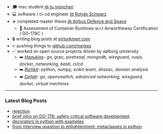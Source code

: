 * :mortar_board: msc student [@ tu münchen](https://www.in.tum.de)
* :computer: software / ci-cd engineer [@ Rohde Schwarz](https://www.rohde-schwarz.com/home_48230.html?change_c=true)
* ✈️ completed master thesis [@ Airbus Defence and Space](https://github.com/AirbusDefenceAndSpace)
   * 📖 Assessment of Container Runtimes w.r.t Airworthiness Certification ( DO-178C )
* :lock:  writing blog posts at [mrturkmen.com](https://mrturkmen.com)
* 🔥 pushing things to <a href="https://github.com/merkez" target="_blank">github.com/merkez</a> 
* :white_check_mark: worked on open source projects driven by aalborg university
  * :arrow_right: *<a href="https://github.com/aau-network-security/haaukins" target="_blank">Haaukins</a>- go, grpc, postresql, mongodb, wireguard, vuejs, docker, networking, bash, ci/cd*
  * :arrow_right: *<a href="https://github.com/aau-network-security/richkit">Richkit</a>- python, numpy, scikit-learn, dnssec, domain analysis*
  * :arrow_right: *<a href="https://github.com/aau-network-security/defatt" target="_blank">Defatt</a>- go, openvswitch, advanced networking, wireguard, docker, virtual machines*

  
--- 
### Latest Blog Posts
<!-- BLOG-POST-LIST:START -->
- [rejection](https://mrturkmen.com/posts/rejection/)
- [brief intro on DO-178; safety critical software development](https://mrturkmen.com/posts/safety-critical-software/)
- [decorators in python with examples](https://mrturkmen.com/posts/decorators-in-python/)
- [from interview question to enlightenment: metaclasses in python](https://mrturkmen.com/posts/metaclasses-python/)
<!-- BLOG-POST-LIST:END -->
